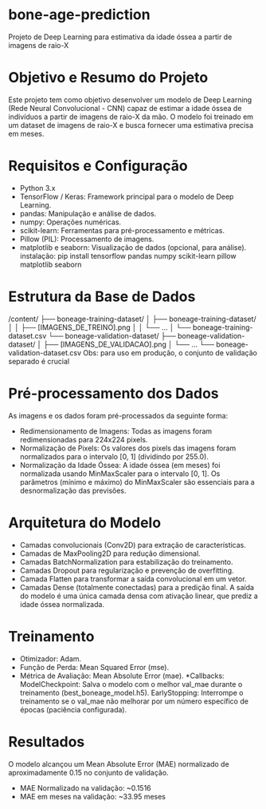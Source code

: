 # bone-age-prediction
Projeto de Deep Learning para estimativa da idade óssea a partir de imagens de raio-X
# Objetivo e Resumo do Projeto
Este projeto tem como objetivo desenvolver um modelo de Deep Learning (Rede Neural Convolucional - CNN) capaz de estimar a idade óssea de indivíduos a partir de imagens de raio-X da mão. O modelo foi treinado em um dataset de imagens de raio-X e busca fornecer uma estimativa precisa em meses.
# Requisitos e Configuração
* Python 3.x
* TensorFlow / Keras: Framework principal para o modelo de Deep Learning.
* pandas: Manipulação e análise de dados.
* numpy: Operações numéricas.
* scikit-learn: Ferramentas para pré-processamento e métricas.
* Pillow (PIL): Processamento de imagens.
* matplotlib e seaborn: Visualização de dados (opcional, para análise).
instalação: pip install tensorflow pandas numpy scikit-learn pillow matplotlib seaborn
# Estrutura da Base de Dados
/content/
├── boneage-training-dataset/
│   ├── boneage-training-dataset/
│   │   ├── [IMAGENS_DE_TREINO].png
│   │   └── ...
│   └── boneage-training-dataset.csv
└── boneage-validation-dataset/
    ├── boneage-validation-dataset/
    │   ├── [IMAGENS_DE_VALIDACAO].png
    │   └── ...
    └── boneage-validation-dataset.csv
  Obs: para uso em produção, o conjunto de validação separado é crucial
 # Pré-processamento dos Dados
 As imagens e os dados foram pré-processados da seguinte forma:

* Redimensionamento de Imagens: Todas as imagens foram redimensionadas para 224x224 pixels.
* Normalização de Pixels: Os valores dos pixels das imagens foram normalizados para o intervalo [0, 1] (dividindo por 255.0).
* Normalização da Idade Óssea: A idade óssea (em meses) foi normalizada usando MinMaxScaler para o intervalo [0, 1]. Os parâmetros (mínimo e máximo) do MinMaxScaler são essenciais para a desnormalização das previsões.
# Arquitetura do Modelo
* Camadas convolucionais (Conv2D) para extração de características.
* Camadas de MaxPooling2D para redução dimensional.
* Camadas BatchNormalization para estabilização do treinamento.
* Camadas Dropout para regularização e prevenção de overfitting.
* Camada Flatten para transformar a saída convolucional em um vetor.
* Camadas Dense (totalmente conectadas) para a predição final.
A saída do modelo é uma única camada densa com ativação linear, que prediz a idade óssea normalizada.
# Treinamento
* Otimizador: Adam.
* Função de Perda: Mean Squared Error (mse).
* Métrica de Avaliação: Mean Absolute Error (mae).
*Callbacks:
  ModelCheckpoint: Salva o modelo com o melhor val_mae durante o treinamento (best_boneage_model.h5).
  EarlyStopping: Interrompe o treinamento se o val_mae não melhorar por um número específico de épocas (paciência configurada).
# Resultados
O modelo alcançou um Mean Absolute Error (MAE) normalizado de aproximadamente 0.15 no conjunto de validação.

* MAE Normalizado na validação: ~0.1516
* MAE em meses na validação: ~33.95 meses
